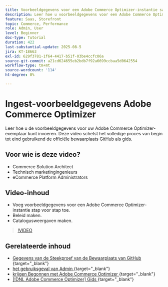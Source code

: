 ```yaml
---
title: Voorbeeldgegevens voor een Adobe Commerce Optimizer-instantie samenvoegen
description: Leer hoe u voorbeeldgegevens voor een Adobe Commerce Optimizer-instantie kunt invoeren.
feature: Saas, Storefront
topic: Commerce, Performance
role: Admin, User
level: Beginner
doc-type: Tutorial
duration: 422
last-substantial-update: 2025-08-5
jira: KT-18663
exl-id: 629f3781-1f64-4417-b51f-03be4ccfc06a
source-git-commit: a21cd624655eb2bdb7f92a6699ccbaa5d0642554
workflow-type: tm+mt
source-wordcount: '114'
ht-degree: 0%

---
```


# Ingest-voorbeeldgegevens Adobe Commerce Optimizer

Leer hoe u de voorbeeldgegevens voor uw Adobe Commerce Optimizer-exemplaar kunt invoeren. Deze video schetst het volledige proces van begin tot eind gebruikend de officiële bewaarplaats GitHub als gids.

## Voor wie is deze video?

* Commerce Solution Architect
* Technisch marketingingenieurs
* eCommerce Platform Administrators

## Video-inhoud

* Voeg voorbeeldgegevens voor een Adobe Commerce Optimizer-instantie stap voor stap toe.
* Beleid maken.
* Catalogusweergaven maken.

>[!VIDEO](https://video.tv.adobe.com/v/3470472?learn=on&enablevpops)

## Gerelateerde inhoud

* [ Gegevens van de Steekproef van de Bewaarplaats van GitHub ](https://github.com/adobe-commerce/aco-sample-catalog-data-ingestion){target="_blank"}
* [ het gebruiksgeval van Admin ](https://experienceleague.adobe.com/en/docs/commerce/optimizer/use-case/admin-use-case){target="_blank"}
* [ krijgen Begonnen met Adobe Commerce Optimizer ](https://experienceleague.adobe.com/en/docs/commerce/optimizer/get-started){target="_blank"}
* [[!DNL Adobe Commerce Optimizer]  Gids ](https://experienceleague.adobe.com/en/docs/commerce/optimizer/overview){target="_blank"}
